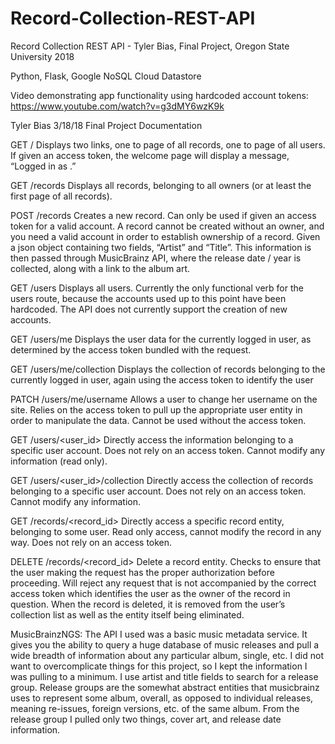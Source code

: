 # Record-Collection-REST-API
Record Collection REST API - Tyler Bias, Final Project, Oregon State University 2018

Python, Flask, Google NoSQL Cloud Datastore

Video demonstrating app functionality using hardcoded account tokens:
https://www.youtube.com/watch?v=g3dMY6wzK9k

Tyler Bias
3/18/18
Final Project Documentation

GET /
Displays two links, one to page of all records, one to page of all users. If given an access token,
the welcome page will display a message, “Logged in as <username>.”

GET /records
Displays all records, belonging to all owners (or at least the first page of all records).

POST /records
Creates a new record. Can only be used if given an access token for a valid account. A record
cannot be created without an owner, and you need a valid account in order to establish
ownership of a record. Given a json object containing two fields, “Artist” and “Title”. This
information is then passed through MusicBrainz API, where the release date / year is collected,
along with a link to the album art.

GET /users
Displays all users. Currently the only functional verb for the users route, because the accounts
used up to this point have been hardcoded. The API does not currently support the creation of
new accounts.

GET /users/me
Displays the user data for the currently logged in user, as determined by the access token
bundled with the request.

GET /users/me/collection
Displays the collection of records belonging to the currently logged in user, again using the
access token to identify the user

PATCH /users/me/username
Allows a user to change her username on the site. Relies on the access token to pull up the
appropriate user entity in order to manipulate the data. Cannot be used without the access
token.

GET /users/<user_id>
Directly access the information belonging to a specific user account. Does not rely on an access
token. Cannot modify any information (read only).

GET /users/<user_id>/collection
Directly access the collection of records belonging to a specific user account. Does not rely on
an access token. Cannot modify any information.

GET /records/<record_id>
Directly access a specific record entity, belonging to some user. Read only access, cannot
modify the record in any way. Does not rely on an access token.

DELETE /records/<record_id>
Delete a record entity. Checks to ensure that the user making the request has the proper
authorization before proceeding. Will reject any request that is not accompanied by the correct
access token which identifies the user as the owner of the record in question. When the record
is deleted, it is removed from the user’s collection list as well as the entity itself being eliminated.

MusicBrainzNGS:
The API I used was a basic music metadata service. It gives you the ability to query a
huge database of music releases and pull a wide breadth of information about any particular
album, single, etc. I did not want to overcomplicate things for this project, so I kept the
information I was pulling to a minimum. I use artist and title fields to search for a release group.
Release groups are the somewhat abstract entities that musicbrainz uses to represent some
album, overall, as opposed to individual releases, meaning re-issues, foreign versions, etc. of
the same album. From the release group I pulled only two things, cover art, and release date
information.
